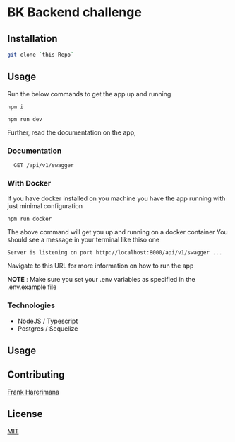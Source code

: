 # BK Backend challenge


## Installation


```bash
git clone `this Repo`
```

## Usage
Run the below commands to get the app up and running
```
npm i
```

```
npm run dev
```

Further, read the documentation on the app, 

### Documentation
```
  GET /api/v1/swagger
```

### With Docker

If you have docker installed on you machine you have the app running with just minimal configuration

```
npm run docker
```
The above command will get you up and running on a docker container
You should see a message in your terminal like thiso one

```Server is listening on port http://localhost:8000/api/v1/swagger ...```

Navigate to this URL for more information on how to run the app

**NOTE** : Make sure you set your .env variables as specified in the .env.example file

### Technologies
- NodeJS / Typescript
- Postgres / Sequelize


## Usage

## Contributing
[Frank Harerimana](https://github.com/frankhn)


## License
[MIT](https://mit.com/licenses/mit/)